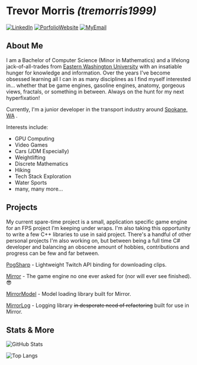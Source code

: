 # Trevor Morris *(tremorris1999)*
[![LinkedIn](https://img.shields.io/badge/LinkedIn-0077B5?style=for-the-badge&logo=linkedin&logoColor=white)](https://www.linkedin.com/in/trevor-a-morris/)
[![PorfolioWebsite](https://img.shields.io/badge/website-000000?style=for-the-badge&logo=About.me&logoColor=white)]()
[![MyEmail](https://img.shields.io/badge/Gmail-D14836?style=for-the-badge&logo=gmail&logoColor=white)](mailto:trevormorrisdev@gmail.com)

## About Me
I am a Bachelor of Computer Science (Minor in Mathematics) and a lifelong jack-of-all-trades from [Eastern Washington University](https://www.ewu.edu/) with an insatiable hunger for knowledge and information. Over the years I've become obsessed learning all I can in as many disciplines as I find myself interested in... whether that be game engines, gasoline engines, anatomy, gorgeous views, fractals, or something in between. Always on the hunt for my next hyperfixation!

Currently, I'm a junior developer in the transport industry around [Spokane, WA](https://en.wikipedia.org/wiki/Spokane,_Washington) .

Interests include:
- GPU Computing
- Video Games
- Cars (JDM Especially)
- Weightlifting
- Discrete Mathematics
- Hiking
- Tech Stack Exploration
- Water Sports
- many, many more...

## Projects
My current spare-time project is a small, application specific game engine for an FPS project I'm keeping under wraps. I'm also taking this opportunity to write a few C++ libraries to use in said project. There's a handful of other personal projects I'm also working on, but between being a full time C# developer and balancing an obscene amount of hobbies, contributions and progress can be few and far between.

[PogSharp](https://github.com/tremorris1999/PogSharp) - Lightweight Twitch API binding for downloading clips.

[Mirror](https://github.com/tremorris1999/Mirror) - The game engine no one ever asked for (nor will ever see finished). 😎

[MirrorModel](https://github.com/tremorris1999/MirrorModel) - Model loading library built for Mirror.

[MirrorLog](https://github.com/tremorris1999/MirrorLog) - Logging library ~~in desperate need of refactoring~~ built for use in Mirror.

## Stats & More

![GitHub Stats](https://github-readme-stats.vercel.app/api?username=tremorris1999&count_private=false&theme=dracula)

![Top Langs](https://github-readme-stats.vercel.app/api/top-langs/?username=tremorris1999&theme=dracula)
